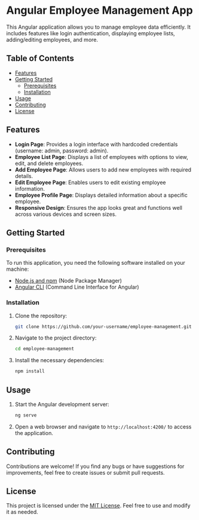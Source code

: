 # Angular Employee Management App

This Angular application allows you to manage employee data efficiently. It includes features like login authentication, displaying employee lists, adding/editing employees, and more.

## Table of Contents

- [Features](#features)
- [Getting Started](#getting-started)
  - [Prerequisites](#prerequisites)
  - [Installation](#installation)
- [Usage](#usage)
- [Contributing](#contributing)
- [License](#license)

## Features

- **Login Page**: Provides a login interface with hardcoded credentials (username: admin, password: admin).
- **Employee List Page**: Displays a list of employees with options to view, edit, and delete employees.
- **Add Employee Page**: Allows users to add new employees with required details.
- **Edit Employee Page**: Enables users to edit existing employee information.
- **Employee Profile Page**: Displays detailed information about a specific employee.
- **Responsive Design**: Ensures the app looks great and functions well across various devices and screen sizes.

## Getting Started

### Prerequisites

To run this application, you need the following software installed on your machine:

- [Node.js and npm](https://nodejs.org/) (Node Package Manager)
- [Angular CLI](https://angular.io/cli) (Command Line Interface for Angular)

### Installation

1. Clone the repository:

   ```bash
   git clone https://github.com/your-username/employee-management.git
   ```

2. Navigate to the project directory:

   ```bash
   cd employee-management
   ```

3. Install the necessary dependencies:

   ```bash
   npm install
   ```

## Usage

1. Start the Angular development server:

   ```bash
   ng serve
   ```

2. Open a web browser and navigate to `http://localhost:4200/` to access the application.

## Contributing

Contributions are welcome! If you find any bugs or have suggestions for improvements, feel free to create issues or submit pull requests.

## License

This project is licensed under the [MIT License](LICENSE). Feel free to use and modify it as needed.